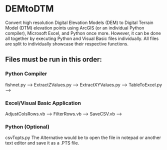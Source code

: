 # DEMtoDTM
Convert high resolution Digital Elevation Models (DEM) to Digital Terrain Model (DTM) elevation points using ArcGIS (or an individual Python compiler), Microsoft Excel, and Python once more. However, it can be done all together by executing Python and Visual Basic files individually. All files are split to individually showcase their respective functions.

## Files must be run in this order:
### Python Compiler
fishnet.py --> ExtractZValues.py --> ExtractXYValues.py --> TableToExcel.py -->
### Excel/Visual Basic Application
AdjustColsRows.vb --> FilterRows.vb --> SaveCSV.vb -->
### Python (Optional)
csvTopts.py
The Alternative would be to open the file in notepad or another text editor and save it as a .PTS file.
